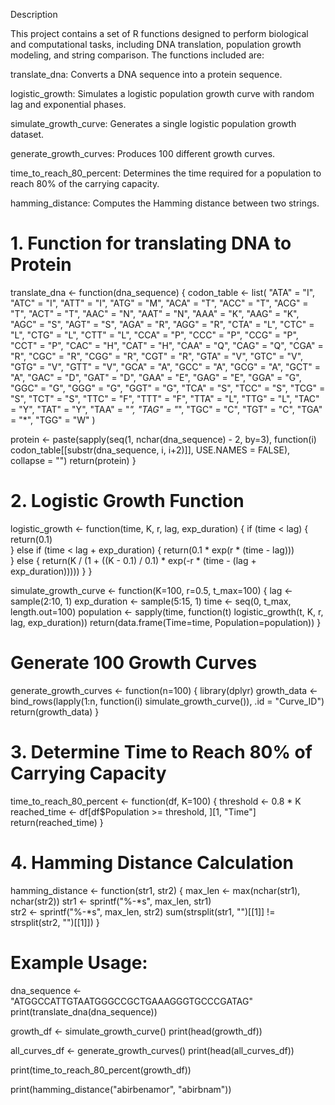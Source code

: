 
Description

This project contains a set of R functions designed to perform biological and computational tasks, including DNA translation, population growth modeling, and string comparison. The functions included are:

translate_dna: Converts a DNA sequence into a protein sequence.

logistic_growth: Simulates a logistic population growth curve with random lag and exponential phases.

simulate_growth_curve: Generates a single logistic population growth dataset.

generate_growth_curves: Produces 100 different growth curves.

time_to_reach_80_percent: Determines the time required for a population to reach 80% of the carrying capacity.

hamming_distance: Computes the Hamming distance between two strings.
 
 
 # 1. Function for translating DNA to Protein
translate_dna <- function(dna_sequence) {
  codon_table <- list(
    "ATA" = "I", "ATC" = "I", "ATT" = "I", "ATG" = "M",
    "ACA" = "T", "ACC" = "T", "ACG" = "T", "ACT" = "T",
    "AAC" = "N", "AAT" = "N", "AAA" = "K", "AAG" = "K",
    "AGC" = "S", "AGT" = "S", "AGA" = "R", "AGG" = "R",
    "CTA" = "L", "CTC" = "L", "CTG" = "L", "CTT" = "L",
    "CCA" = "P", "CCC" = "P", "CCG" = "P", "CCT" = "P",
    "CAC" = "H", "CAT" = "H", "CAA" = "Q", "CAG" = "Q",
    "CGA" = "R", "CGC" = "R", "CGG" = "R", "CGT" = "R",
    "GTA" = "V", "GTC" = "V", "GTG" = "V", "GTT" = "V",
    "GCA" = "A", "GCC" = "A", "GCG" = "A", "GCT" = "A",
    "GAC" = "D", "GAT" = "D", "GAA" = "E", "GAG" = "E",
    "GGA" = "G", "GGC" = "G", "GGG" = "G", "GGT" = "G",
    "TCA" = "S", "TCC" = "S", "TCG" = "S", "TCT" = "S",
    "TTC" = "F", "TTT" = "F", "TTA" = "L", "TTG" = "L",
    "TAC" = "Y", "TAT" = "Y", "TAA" = "*", "TAG" = "*",
    "TGC" = "C", "TGT" = "C", "TGA" = "*", "TGG" = "W"
  )
  
  protein <- paste(sapply(seq(1, nchar(dna_sequence) - 2, by=3),
                          function(i) codon_table[[substr(dna_sequence, i, i+2)]],
                          USE.NAMES = FALSE), collapse = "")
  return(protein)
}

# 2. Logistic Growth Function
logistic_growth <- function(time, K, r, lag, exp_duration) {
  if (time < lag) {
    return(0.1)  
  } else if (time < lag + exp_duration) {
    return(0.1 * exp(r * (time - lag)))  
  } else {
    return(K / (1 + ((K - 0.1) / 0.1) * exp(-r * (time - (lag + exp_duration)))))
  }
}

simulate_growth_curve <- function(K=100, r=0.5, t_max=100) {
  lag <- sample(2:10, 1)
  exp_duration <- sample(5:15, 1)
  time <- seq(0, t_max, length.out=100)
  population <- sapply(time, function(t) logistic_growth(t, K, r, lag, exp_duration))
  return(data.frame(Time=time, Population=population))
}

# Generate 100 Growth Curves
generate_growth_curves <- function(n=100) {
  library(dplyr)
  growth_data <- bind_rows(lapply(1:n, function(i) simulate_growth_curve()), .id = "Curve_ID")
  return(growth_data)
}

# 3. Determine Time to Reach 80% of Carrying Capacity
time_to_reach_80_percent <- function(df, K=100) {
  threshold <- 0.8 * K
  reached_time <- df[df$Population >= threshold, ][1, "Time"]
  return(reached_time)
}

# 4. Hamming Distance Calculation
hamming_distance <- function(str1, str2) {
  max_len <- max(nchar(str1), nchar(str2))
  str1 <- sprintf("%-*s", max_len, str1)  
  str2 <- sprintf("%-*s", max_len, str2)
  sum(strsplit(str1, "")[[1]] != strsplit(str2, "")[[1]])
}

# Example Usage:
dna_sequence <- "ATGGCCATTGTAATGGGCCGCTGAAAGGGTGCCCGATAG"
print(translate_dna(dna_sequence))

growth_df <- simulate_growth_curve()
print(head(growth_df))

 all_curves_df <- generate_growth_curves()
print(head(all_curves_df))

print(time_to_reach_80_percent(growth_df))


print(hamming_distance("abirbenamor", "abirbnam"))

